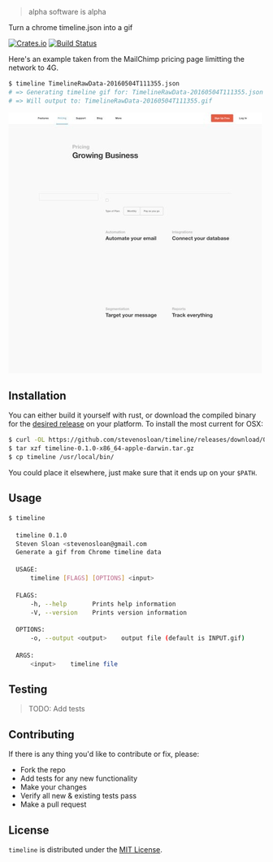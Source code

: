 > alpha software is alpha

Turn a chrome timeline.json into a gif

[![Crates.io](https://img.shields.io/crates/v/timeline.svg)](https://crates.io/crates/timeline)  [![Build Status](https://travis-ci.org/stevenosloan/timeline.svg?branch=master)](https://travis-ci.org/stevenosloan/timeline)

Here's an example taken from the MailChimp pricing page limitting the network to 4G.

```bash
$ timeline TimelineRawData-20160504T111355.json
# => Generating timeline gif for: TimelineRawData-20160504T111355.json
# => Will output to: TimelineRawData-20160504T111355.gif
```

[![TimelineRawData-20160504T111355.gif](resources/TimelineRawData-20160504T111355.gif)](resources/TimelineRawData-20160504T111355.gif)


Installation
------------

You can either build it yourself with rust, or download the compiled binary for the [desired release](https://github.com/stevenosloan/timeline/releases) on your platform. To install the most current for OSX:

```bash
$ curl -OL https://github.com/stevenosloan/timeline/releases/download/0.1.0/timeline-0.1.0-x86_64-apple-darwin.tar.gz
$ tar xzf timeline-0.1.0-x86_64-apple-darwin.tar.gz
$ cp timeline /usr/local/bin/
```

You could place it elsewhere, just make sure that it ends up on your `$PATH`.


Usage
-----

```bash
$ timeline

  timeline 0.1.0
  Steven Sloan <stevenosloan@gmail.com
  Generate a gif from Chrome timeline data

  USAGE:
      timeline [FLAGS] [OPTIONS] <input>

  FLAGS:
      -h, --help       Prints help information
      -V, --version    Prints version information

  OPTIONS:
      -o, --output <output>    output file (default is INPUT.gif)

  ARGS:
      <input>    timeline file
```


Testing
-------

> TODO: Add tests


Contributing
------------

If there is any thing you'd like to contribute or fix, please:

- Fork the repo
- Add tests for any new functionality
- Make your changes
- Verify all new & existing tests pass
- Make a pull request


License
-------

`timeline` is distributed under the [MIT License](LICENSE).
